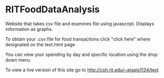 RITFoodDataAnalysis
===================

Website that takes csv file and examines file using javascript. Displays information as graphs.

To obtain your .csv file for food transactions click "click here" where designated on the text.html page

You can view your spending by day and specific location using the drop down menu

To view a live version of this site go to http://csh.rit.edu/~ajgajg1134/text 